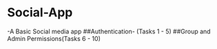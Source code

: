 # Social-App
  -A Basic Social media app
##Authentication- (Tasks 1 - 5)
##Group and Admin Permissions(Tasks 6 - 10)

